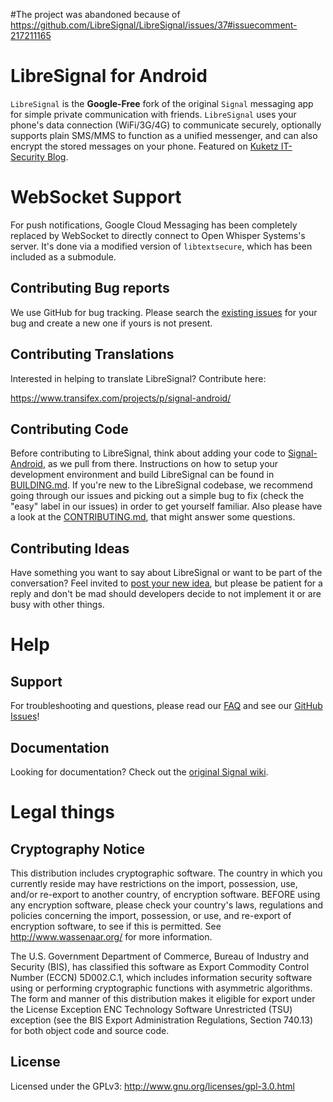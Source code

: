 #The project was abandoned because of https://github.com/LibreSignal/LibreSignal/issues/37#issuecomment-217211165

# LibreSignal for Android

`LibreSignal` is the **Google-Free** fork of the original `Signal` messaging app for simple private communication with friends. `LibreSignal` uses your phone's data connection (WiFi/3G/4G) to communicate securely, optionally supports plain SMS/MMS to function as a unified messenger, and can also encrypt the stored messages on your phone. Featured on [Kuketz IT-Security Blog](https://www.kuketz-blog.de/?s=LibreSignal).

# WebSocket Support
For push notifications, Google Cloud Messaging has been completely replaced by WebSocket to directly connect to Open Whisper Systems's server.
It's done via a modified version of `libtextsecure`, which has been included as a submodule.

## Contributing Bug reports
We use GitHub for bug tracking. Please search the [existing issues](https://github.com/LibreSignal/LibreSignal/issues) for your bug and create a new one if yours is not present.

## Contributing Translations
Interested in helping to translate LibreSignal? Contribute here:

https://www.transifex.com/projects/p/signal-android/

## Contributing Code
Before contributing to LibreSignal, think about adding your code to [Signal-Android](https://github.com/WhisperSystems/Signal-Android/wiki), as we pull from there. Instructions on how to setup your development environment and build LibreSignal can be found in  [BUILDING.md](https://github.com/LibreSignal/LibreSignal/blob/master/BUILDING.md). If you're new to the LibreSignal codebase, we recommend going through our issues and picking out a simple bug to fix (check the "easy" label in our issues) in order to get yourself familiar. Also please have a look at the [CONTRIBUTING.md](https://github.com/LibreSignal/LibreSignal/blob/master/CONTRIBUTING.md), that might answer some questions.

## Contributing Ideas
Have something you want to say about LibreSignal or want to be part of the conversation? Feel invited to [post your new idea](https://github.com/LibreSignal/LibreSignal/issues/new), but please be patient for a reply and don't be mad should developers decide to not implement it or are busy with other things.

Help
====
## Support
For troubleshooting and questions, please read our [FAQ](https://github.com/LibreSignal/LibreSignal/wiki/FAQ) and see our [GitHub Issues](https://github.com/LibreSignal/LibreSignal/issues)!

## Documentation
Looking for documentation? Check out the [original Signal wiki](https://github.com/WhisperSystems/Signal-Android/wiki).

# Legal things
## Cryptography Notice

This distribution includes cryptographic software. The country in which you currently reside may have restrictions on the import, possession, use, and/or re-export to another country, of encryption software.
BEFORE using any encryption software, please check your country's laws, regulations and policies concerning the import, possession, or use, and re-export of encryption software, to see if this is permitted.
See <http://www.wassenaar.org/> for more information.

The U.S. Government Department of Commerce, Bureau of Industry and Security (BIS), has classified this software as Export Commodity Control Number (ECCN) 5D002.C.1, which includes information security software using or performing cryptographic functions with asymmetric algorithms.
The form and manner of this distribution makes it eligible for export under the License Exception ENC Technology Software Unrestricted (TSU) exception (see the BIS Export Administration Regulations, Section 740.13) for both object code and source code.

## License

Licensed under the GPLv3: http://www.gnu.org/licenses/gpl-3.0.html
